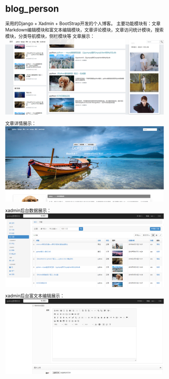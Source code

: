 # blog_person
采用的Django + Xadmin + BootStrap开发的个人博客。
主要功能模块有：文章Markdown编辑模块和富文本编辑模块，文章评论模块，文章访问统计模块，搜索模块，分类导航模块，侧栏模块等
文章展示：
![Image text](img/1.png)


文章详情展示：
![Image text](img/2.png)



xadmin后台数据展示：
![Image text](img/3.png)




xadmin后台富文本编辑展示：
![Image text](img/4.png)
